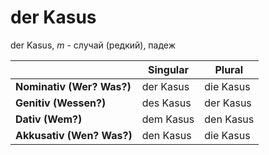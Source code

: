 # der Kasus

der Kasus, _m_ - случай (редкий), падеж

||Singular|Plural|
|-----|-------|-------|
|__Nominativ (Wer? Was?)__|der Kasus|die Kasus|
|__Genitiv (Wessen?)__|des Kasus|der Kasus|
|__Dativ (Wem?)__|dem Kasus|den Kasus|
|__Akkusativ (Wen? Was?)__|den Kasus|die Kasus|